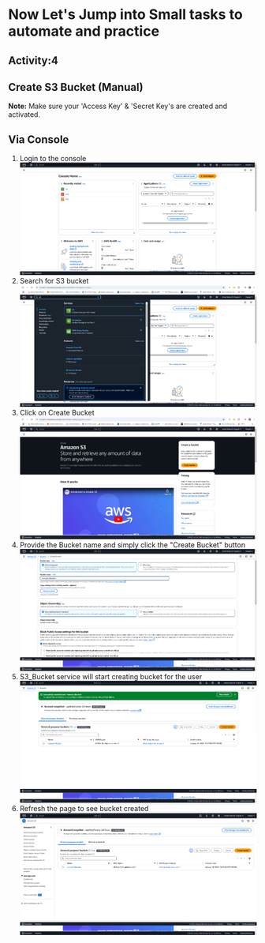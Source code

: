# Now Let's Jump into Small tasks to automate and practice #
## Activity:4
## Create S3 Bucket (Manual) ##

**Note:** Make sure your 'Access Key' & 'Secret Key's are created and activated.

## Via Console ###
1.  Login to the console
    ![consolelogin](../../../snaps/S3-console_login.png)
2.  Search for S3 bucket
    ![searchS3](../../../snaps/S3-console_searchs3.png)
3.  Click on Create Bucket
    ![createBucket](../../../snaps/S3-console_createbucket.png)
4.  Provide the Bucket name and simply click the "Create Bucket" button
    ![creatingbucket](../../../snaps/S3-console_createbucket-creating.png)
5.  S3_Bucket service will start creating bucket for the user
    ![bucketcreation](../../../snaps/S3-console_createbucket-created.png)
6.  Refresh the page to see bucket created
    ![created](../../../snaps/S3-console_createbucket-created-refresh.png)
    